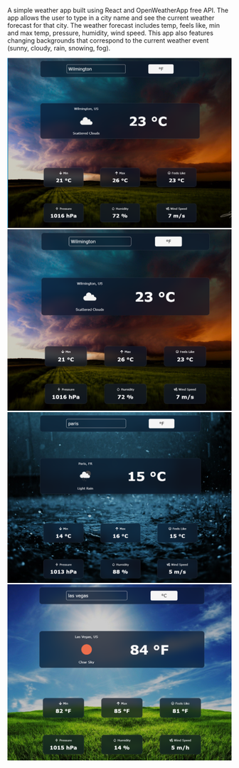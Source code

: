 A simple weather app built using React and OpenWeatherApp 
free API. The app allows the user to type in a city name and see the current 
weather forecast for that city. The weather forecast includes temp, feels 
like, min and max temp, pressure, humidity, wind speed. This app also 
features changing backgrounds that correspond to the current weather
event (sunny, cloudy, rain, snowing, fog).


![image](weatherapp1.PNG)
![image](weatherapp2.PNG)
![image](weatherapp3.PNG)
![image](weatherapp4.PNG)
